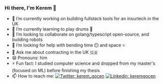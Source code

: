 ### Hi there, I'm Kerem 👋

- 🔭 I’m currently working on building fullstack tools for an insurtech in the UK
- 🌱 I’m currently learning to play drums 🥁
- 👯 I’m looking to collaborate on golang/typescript open-source, and building robots
- 🤔 I’m looking for help with bending time ⏲️ and space ⭐
- 💬 Ask me about contracting in the UK 🇬🇧
- 😄 Pronouns: him
- ⚡ Fun fact: I studied computer science and dropped from my master's (focused on ML) before finishing my thesis
- 📫 How to reach me: [![Twitter: kerem_gocen](https://img.shields.io/twitter/follow/kerem_gocen?style=social)](https://twitter.com/kerem_gocen)
[![Linkedin: keremgocen](https://img.shields.io/badge/kerem-linkedin-blue?style=flat-square&logo=Linkedin&logoColor=white&link=https://www.linkedin.com/in/keremgocen/)](https://www.linkedin.com/in/keremgocen/)
<!--
**keremgocen/keremgocen** is a ✨ _special_ ✨ repository because its `README.md` (this file) appears on your GitHub profile.

Here are some ideas to get you started:

- 🔭 I’m currently working on ...
- 🌱 I’m currently learning ...
- 👯 I’m looking to collaborate on ...
- 🤔 I’m looking for help with ...
- 💬 Ask me about ...
- 📫 How to reach me: ...
- 😄 Pronouns: ...
- ⚡ Fun fact: ...
-->
